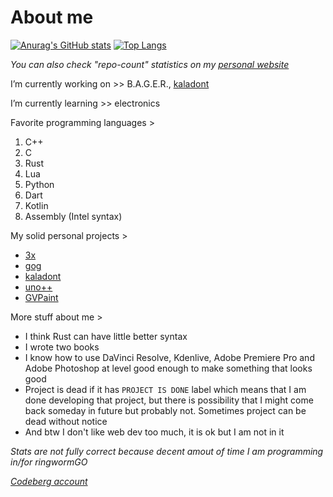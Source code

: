 # About me
[![Anurag's GitHub stats](https://github-readme-stats-andrej123456789s-projects.vercel.app/api?username=Andrej123456789&theme=gruvbox&include_all_commits=true&show=reviews)](https://github.com/anuraghazra/github-readme-stats)
[![Top Langs](https://github-readme-stats.vercel.app/api/top-langs/?username=Andrej123456789&theme=monokai&layout=compact&langs_count=5)](https://github.com/anuraghazra/github-readme-stats)

*You can also check "repo-count" statistics on my [personal website](https://andrej123456789.github.io/)*

I’m currently working on >> B.A.G.E.R., [kaladont](https://github.com/Andrej123456789/kaladont)

I’m currently learning >> electronics
      
Favorite programming languages >
   1. C++
   2. C
   3. Rust
   4. Lua
   5. Python
   6. Dart
   7. Kotlin
   8. Assembly (Intel syntax)
   
My solid personal projects >
- [3x](https://github.com/Andrej123456789/3x)
- [gog](https://github.com/Andrej123456789/gog)
- [kaladont](https://github.com/Andrej123456789/kaladont)
- [uno++](https://github.com/Andrej123456789/uno)
- [GVPaint](https://github.com/Andrej123456789/GVPaint)
   
More stuff about me > 
- I think Rust can have little better syntax
- I wrote two books
- I know how to use DaVinci Resolve, Kdenlive, Adobe Premiere Pro and Adobe Photoshop at level good enough to make something that looks good
- Project is dead if it has `PROJECT IS DONE` label which means that I am done developing that project, but there is possibility that I might come back someday in future but probably not. Sometimes project can be dead without notice
- And btw I don't like web dev too much, it is ok but I am not in it

*Stats are not fully correct because decent amout of time I am programming in/for ringwormGO*

*[Codeberg account](https://codeberg.org/Andrej123456789)*
